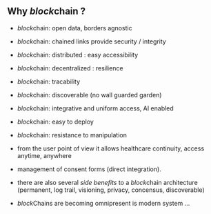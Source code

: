 
## Why *block*chain ?


* *block*chain: open data, borders agnostic
* *block*chain: chained links provide security / integrity
* *block*chain: distributed :  easy accessibility
* *block*chain: decentralized : resilience
* *block*chain: tracability
* *block*chain: discoverable (no wall guarded garden)

* *block*chain: integrative and uniform access, AI enabled
* *block*chain: easy to deploy
* *block*chain: resistance to manipulation

* from the user point of view it allows healthcare continuity, access anytime, anywhere
* management of consent forms (direct integration).

* there are also several *side benefits* to a *block*chain architecture
  (permanent, log trail, visioning, privacy, concensus, discoverable) 

* *block*Chains are becoming omnipresent is modern system ...

